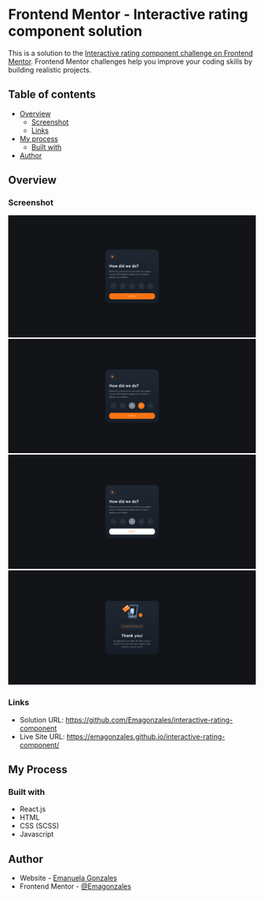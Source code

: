 # Frontend Mentor - Interactive rating component solution

This is a solution to the [Interactive rating component challenge on Frontend Mentor](https://www.frontendmentor.io/challenges/interactive-rating-component-koxpeBUmI). Frontend Mentor challenges help you improve your coding skills by building realistic projects. 

## Table of contents

- [Overview](#overview)
  - [Screenshot](#screenshot)
  - [Links](#links)
- [My process](#my-process)
  - [Built with](#built-with)
- [Author](#author)

## Overview

### Screenshot

![](./screen-1.png)
![](./screen-2.png)
![](./screen-3.png)
![](./screen-4.png)

### Links

- Solution URL: https://github.com/Emagonzales/interactive-rating-component
- Live Site URL: https://emagonzales.github.io/interactive-rating-component/

## My Process

### Built with

- React.js
- HTML
- CSS (SCSS)
- Javascript

## Author

- Website - [Emanuela Gonzales](https://emagonzales.netlify.app/)
- Frontend Mentor - [@Emagonzales](https://www.frontendmentor.io/profile/Emagonzales)

